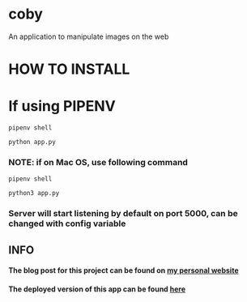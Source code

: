 # coby

An application to manipulate images on the web 

# HOW TO INSTALL 

# If using PIPENV 

`pipenv shell`

`python app.py`
 
### NOTE: if on Mac OS, use following command


`pipenv shell`

 `python3 app.py`
 
 ### Server will start listening by default on port 5000, can be changed with config variable 
 
 
 ## INFO 
 
 #### The blog post for this project can be found on [my personal website](https://saadkhalid.ca/coby)
 #### The deployed version of this app can be found [here](https://coby-app.herokuapp.com/)
